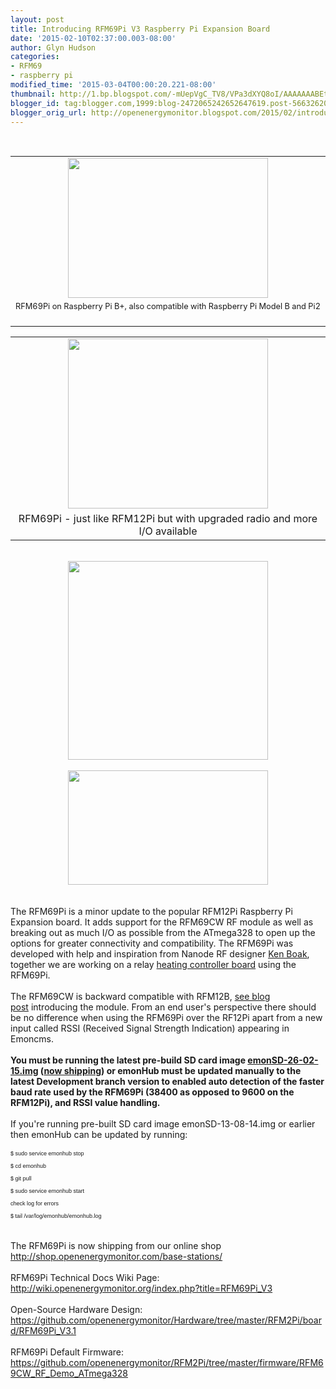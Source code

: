 ```yaml
---
layout: post
title: Introducing RFM69Pi V3 Raspberry Pi Expansion Board
date: '2015-02-10T02:37:00.003-08:00'
author: Glyn Hudson
categories:
- RFM69
- raspberry pi
modified_time: '2015-03-04T00:00:20.221-08:00'
thumbnail: http://1.bp.blogspot.com/-mUepVgC_TV8/VPa3dXYQ8oI/AAAAAAABEtk/nTsqrsfWtdM/s72-c/IMG_5350__74182.1425392972.1280.1280__80483.1425393084.1280.1280.jpg
blogger_id: tag:blogger.com,1999:blog-2472065242652647619.post-5663262009330747046
blogger_orig_url: http://openenergymonitor.blogspot.com/2015/02/introducing-rfm69pi-v3-raspberry-pi.html
---
```


<div class="separator" style="clear: both; text-align: center;"></div><br /><table align="center" cellpadding="0" cellspacing="0" class="tr-caption-container" style="margin-left: auto; margin-right: auto; text-align: center;"><tbody><tr><td style="text-align: center;"><a href="http://1.bp.blogspot.com/-mUepVgC_TV8/VPa3dXYQ8oI/AAAAAAABEtk/nTsqrsfWtdM/s1600/IMG_5350__74182.1425392972.1280.1280__80483.1425393084.1280.1280.jpg" imageanchor="1" style="margin-left: auto; margin-right: auto;"><img border="0" src="http://1.bp.blogspot.com/-mUepVgC_TV8/VPa3dXYQ8oI/AAAAAAABEtk/nTsqrsfWtdM/s1600/IMG_5350__74182.1425392972.1280.1280__80483.1425393084.1280.1280.jpg" height="224" width="320" /></a></td></tr><tr><td class="tr-caption" style="text-align: center;"><span style="font-size: 12.8000001907349px;">RFM69Pi on Raspberry Pi B+, also compatible with Raspberry Pi Model B and Pi2</span><br /><div><br /></div></td></tr></tbody></table><div class="separator" style="clear: both; text-align: center;"></div><table align="center" cellpadding="0" cellspacing="0" class="tr-caption-container" style="margin-left: auto; margin-right: auto; text-align: center;"><tbody><tr><td style="text-align: center;"><a href="http://4.bp.blogspot.com/-XXRdlU40_Ik/VPa3rIIiYqI/AAAAAAABEt0/ZlAN-gUZ3kI/s1600/IMG_5356__60667.1425392971.1280.1280__62684.1425393084.1280.1280.jpg" imageanchor="1" style="margin-left: auto; margin-right: auto;"><img border="0" src="http://4.bp.blogspot.com/-XXRdlU40_Ik/VPa3rIIiYqI/AAAAAAABEt0/ZlAN-gUZ3kI/s1600/IMG_5356__60667.1425392971.1280.1280__62684.1425393084.1280.1280.jpg" height="272" width="320" /></a></td></tr><tr><td class="tr-caption" style="text-align: center;">RFM69Pi - just like RFM12Pi but with upgraded radio and more I/O available</td></tr></tbody></table><br /><div class="separator" style="clear: both; text-align: center;"><a href="http://1.bp.blogspot.com/-ahfRMMUbJQU/VPa3rJleO3I/AAAAAAABEt8/5cd7Qwhxj44/s1600/IMG_5358__53939.1425392970.1280.1280__70481.1425393084.1280.1280.jpg" imageanchor="1" style="margin-left: 1em; margin-right: 1em;"><img border="0" src="http://1.bp.blogspot.com/-ahfRMMUbJQU/VPa3rJleO3I/AAAAAAABEt8/5cd7Qwhxj44/s1600/IMG_5358__53939.1425392970.1280.1280__70481.1425393084.1280.1280.jpg" height="318" width="320" /></a></div><br /><div class="separator" style="clear: both; text-align: center;"><a href="http://1.bp.blogspot.com/-WCWsNhLD8z4/VPa3qSTx3vI/AAAAAAABEts/Zo3T3Y7GkMQ/s1600/IMG_5359__59442.1425392972.1280.1280__21165.1425393084.1280.1280.jpg" imageanchor="1" style="margin-left: 1em; margin-right: 1em;"><img border="0" src="http://1.bp.blogspot.com/-WCWsNhLD8z4/VPa3qSTx3vI/AAAAAAABEts/Zo3T3Y7GkMQ/s1600/IMG_5359__59442.1425392972.1280.1280__21165.1425393084.1280.1280.jpg" height="183" width="320" /></a></div><br /><div class="separator" style="clear: both; text-align: center;"></div><div class="separator" style="clear: both; text-align: center;"></div><div style="text-align: left;"></div><div style="text-align: left;"></div><div class="separator" style="clear: both; text-align: left;"><br /></div><div class="separator" style="clear: both; text-align: left;">The RFM69Pi is a minor update to the popular RFM12Pi Raspberry Pi Expansion board. It adds support for the RFM69CW RF module as well as breaking out as much I/O as possible from the ATmega328 to open up the options for greater connectivity and compatibility. The RFM69Pi was developed with help and inspiration from Nanode RF designer&nbsp;<a href="http://sustburbia.blogspot.co.uk/">Ken Boak</a>, together we are working on a relay&nbsp;<a href="http://sustburbia.blogspot.co.uk/2014/11/at-last-long-awaited-relay-board.html">heating controller board</a>&nbsp;using the RFM69Pi.&nbsp;</div><div class="separator" style="clear: both; text-align: left;"><br /></div><div class="separator" style="clear: both; text-align: left;">The RFM69CW is backward compatible with RFM12B, <a href="http://openenergymonitor.blogspot.com/2014/12/introducing-rfm69cw.html">see blog post</a>&nbsp;introducing the module. From an end user's perspective there should be no difference when using the RFM69Pi over the RF12Pi apart from a new input called RSSI (Received Signal Strength Indication) appearing in Emoncms.&nbsp;</div><div class="separator" style="clear: both; text-align: left;"><br /></div><div class="separator" style="clear: both; text-align: left;"><b>You must be running the latest pre-build SD card image <a href="http://emonsd-26-02-15.img/">emonSD-26-02-15.img</a> (<a href="http://shop.openenergymonitor.com/pre-loaded-gateway-on-microsd-card-for-raspberry-pi-model-b-compatible/">now shipping</a>) or emonHub must be updated manually to the latest Development branch version to enabled auto detection of the faster baud rate used by the RFM69Pi (38400 as opposed to 9600 on the RFM12Pi), and RSSI value handling.&nbsp;</b></div><br />If you're running pre-built SD card image emonSD-13-08-14.img or earlier then emonHub can be updated by running:<br /><br /><span style="font-family: Trebuchet MS, sans-serif; font-size: xx-small;">$ sudo service emonhub stop</span><br /><span style="font-family: Trebuchet MS, sans-serif; font-size: xx-small;"><br /></span><span style="font-family: Trebuchet MS, sans-serif; font-size: xx-small;">$ cd emonhub</span><br /><span style="font-family: Trebuchet MS, sans-serif; font-size: xx-small;"><br /></span><span style="font-family: Trebuchet MS, sans-serif; font-size: xx-small;">$ git pull&nbsp;</span><br /><span style="font-family: Trebuchet MS, sans-serif; font-size: xx-small;"><br /></span><span style="font-family: Trebuchet MS, sans-serif; font-size: xx-small;">$ sudo service emonhub start&nbsp;</span><br /><span style="font-family: Trebuchet MS, sans-serif; font-size: xx-small;"><br /></span><span style="font-family: Trebuchet MS, sans-serif; font-size: xx-small;">check log for errors&nbsp;</span><br /><span style="font-family: Trebuchet MS, sans-serif; font-size: xx-small;"><br /></span><span style="font-family: Trebuchet MS, sans-serif; font-size: xx-small;">$ tail /var/log/emonhub/emonhub.log</span><br /><br /><br />The RFM69Pi is now shipping from our online shop<br /><a href="http://shop.openenergymonitor.com/base-stations/">http://shop.openenergymonitor.com/base-stations/</a><br /><br />RFM69Pi Technical Docs Wiki Page:<br /><a href="http://www.google.com/url?q=http%3A%2F%2Fwiki.openenergymonitor.org%2Findex.php%3Ftitle%3DRFM69Pi_V3&amp;sa=D&amp;sntz=1&amp;usg=AFQjCNG9uvKj0bPB_CYl3RhjLt_-j-Z-1A">http://wiki.openenergymonitor.org/index.php?title=RFM69Pi_V3</a> <br /><br />Open-Source Hardware Design:<br /><a href="https://www.google.com/url?q=https%3A%2F%2Fgithub.com%2Fopenenergymonitor%2FHardware%2Ftree%2Fmaster%2FRFM2Pi%2Fboard%2FRFM69Pi_V3.1&amp;sa=D&amp;sntz=1&amp;usg=AFQjCNGZ18Pjxq_-d29y0hTFw0tPj9JSnQ">https://github.com/openenergymonitor/Hardware/tree/master/RFM2Pi/board/RFM69Pi_V3.1</a><br /><br />RFM69Pi Default Firmware:<br /><a href="https://github.com/openenergymonitor/RFM2Pi/tree/master/firmware/RFM69CW_RF_Demo_ATmega328">https://github.com/openenergymonitor/RFM2Pi/tree/master/firmware/RFM69CW_RF_Demo_ATmega328</a>
